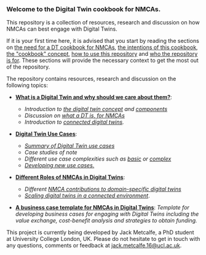 ### Welcome to the Digital Twin cookbook for NMCAs. 

This repository is a collection of resources, research and discussion on how NMCAs can best engage with Digital Twins. 

If it is your first time here, it is advised that you start by reading the sections on [the need for a DT cookbook for NMCAs](why-we-need-a-DT-cookbook.md), [the intentions of this cookbook](cookbook-aims.md), [the "cookbook" concept](the-cookbook-concept.md), [how to use this repository](how-to-use-this-repository.md) and [who the repository is for](intended-audience.md). These sections will provide the necessary context to get the most out of the repository. 

The repository contains resources, research and discussion on the following topics: 

- [**What is a Digital Twin and why should we care about them?**](what-is-a-digital-twin/README.md):
    - *Introduction to [the digital twin concept](what-is-a-digital-twin/the-digital-twin-concept.md) and [components](what-is-a-digital-twin/digital-twin-components.md)*
    - *Discussion on [what a DT is, for NMCAs](what-is-a-digital-twin-for-NMCAs.md)*
    - *Introduction to [connected digital twins](what-is-a-digital-twin/connected-digital-twins.md).*

- [**Digital Twin Use Cases**](digital-twin-use-cases/README.md):
    - [*Summary of Digital Twin use cases*](digital-twin-use-cases/use-cases-overview.md)
    - *Case studies of note*
    - *Different use case complexities such as [basic](digital-twin-use-cases/basic-use-cases.md) or [complex](digital-twin-use-cases/complex-use-cases)*
    - [*Developing new use cases*.](digital-twin-use-cases/establishing-new-use-cases.md)

- [**Different Roles of NMCAs in Digital Twins**](role-nmca-in-digital-twins/README.md):
    - *Different [NMCA contributions to domain-specific digital twins](role-of-nmca-in-digital-twins/role-of-nmcas-in-domain-specific-digital-twins.md)*
    - *[Scaling digital twins in a connected environment](role-of-nmca-in-digital-twins/role-of-nmcas-in-scaling-digital-twins.md)*.

- [**A business case template for NMCAs in Digital Twins**](nmca-digital-twin-business-case.md): *Template for developing business cases for engaging with Digital Twins including the value exchange, cost-benefit analysis and strategies to obtain funding.*

This project is currently being developed by Jack Metcalfe, a PhD student at University College London, UK. Please do not hesitate to get in touch with any questions, comments or feedback at jack.metcalfe.16@ucl.ac.uk. 






